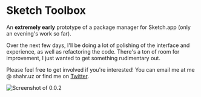 # Sketch Toolbox

An __extremely early__ prototype of a package manager for Sketch.app (only an evening's work so far). 

Over the next few days, I'll be doing a lot of polishing of the interface and experience, as well as refactoring the code. There's a ton of room for improvement, I just wanted to get something rudimentary out.

Please feel free to get involved if you're interested! You can email me at me @ shahr.uz or find me on [Twitter](http://twitter.com/shahruz).

![Screenshot of 0.0.2](https://i.cloudup.com/bmENYGd6n5-3000x3000.png)
